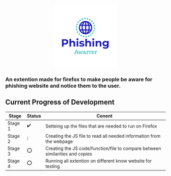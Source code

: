 <p align="center">
  <img src="https://github.com/Bomrzoq/PhishingAwarness_Extenstion/blob/main/logo.png?raw=true" alt="Sublime's custom image"/>
</p>

### An extention made for firefox to make people be aware for phishing website and notice them to the user.

## Current Progress of Development

 Stage | Status | Conent 
 ------------ | ------------- | -------------
 Stage 1 | :heavy_check_mark: | Setteing up the files that are needed to run on Firefox
 Stage 2 | :grey_exclamation: | Creating the JS file to read all needed information from the webpage
 Stage 3 | :o: | Creating the JS code/function/file to compare between similarities and copies
 Stage 4 | :o: | Running all extention on different know website for testing
